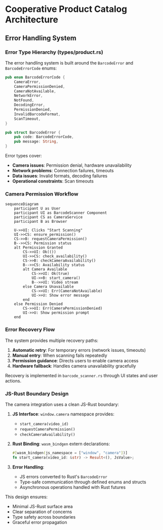 # Cooperative Product Catalog Architecture

## Error Handling System

### Error Type Hierarchy (types/product.rs)

The error handling system is built around the `BarcodeError` and `BarcodeErrorCode` enums:

```rust
pub enum BarcodeErrorCode {
    CameraError,
    CameraPermissionDenied,
    CameraNotAvailable,
    NetworkError,
    NotFound,
    DecodingError,
    PermissionDenied,
    InvalidBarcodeFormat,
    ScanTimeout,
}

pub struct BarcodeError {
    pub code: BarcodeErrorCode,
    pub message: String,
}
```

Error types cover:
- **Camera issues**: Permission denial, hardware unavailability
- **Network problems**: Connection failures, timeouts
- **Data issues**: Invalid formats, decoding failures
- **Operational constraints**: Scan timeouts

### Camera Permission Workflow

```mermaid
sequenceDiagram
    participant U as User
    participant UI as BarcodeScanner Component
    participant CS as CameraService
    participant B as Browser

    U->>UI: Clicks "Start Scanning"
    UI->>CS: ensure_permission()
    CS->>B: requestCameraPermission()
    B-->>CS: Permission status
    alt Permission Granted
        CS->>UI: Ok(())
        UI->>CS: check_availability()
        CS->>B: checkCameraAvailability()
        B-->>CS: Availability status
        alt Camera Available
            CS->>UI: Ok(true)
            UI->>B: start_camera()
            B-->>UI: Video stream
        else Camera Unavailable
            CS->>UI: Err(CameraNotAvailable)
            UI->>U: Show error message
        end
    else Permission Denied
        CS->>UI: Err(CameraPermissionDenied)
        UI->>U: Show permission prompt
    end
```

### Error Recovery Flow

The system provides multiple recovery paths:
1. **Automatic retry**: For temporary errors (network issues, timeouts)
2. **Manual entry**: When scanning fails repeatedly
3. **Permission guidance**: Directs users to enable camera access
4. **Hardware fallback**: Handles camera unavailability gracefully

Recovery is implemented in `barcode_scanner.rs` through UI states and user actions.

### JS-Rust Boundary Design

The camera integration uses a clean JS-Rust boundary:
1. **JS Interface**: `window.camera` namespace provides:
   - `start_camera(video_id)`
   - `requestCameraPermission()`
   - `checkCameraAvailability()`
   
2. **Rust Binding**: `wasm_bindgen` extern declarations:
   ```rust
   #[wasm_bindgen(js_namespace = ["window", "camera"])]
   fn start_camera(video_id: &str) -> Result<(), JsValue>;
   ```

3. **Error Handling**:
   - JS errors converted to Rust's `BarcodeError`
   - Type-safe communication through defined enums and structs
   - Asynchronous operations handled with Rust futures

This design ensures:
- Minimal JS-Rust surface area
- Clear separation of concerns
- Type safety across boundaries
- Graceful error propagation